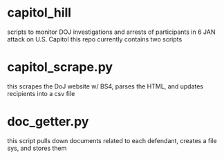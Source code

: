 # capitol_hill
scripts to monitor DOJ investigations and arrests of participants in 6 JAN attack on U.S. Capitol
this repo currently contains two scripts

# capitol_scrape.py
this scrapes the DoJ website w/ BS4, parses the HTML, and updates recipients into a csv file

# doc_getter.py
this script pulls down documents related to each defendant, creates a file sys, and stores them
